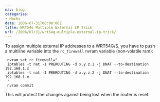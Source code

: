 ```yaml
---
nav: blog
categories:
- Hacks
date: 2006-07-31T00:00:00Z
title: WRT54G Multiple External IP Trick
url: /2006/07/31/wrt54g-multiple-external-ip-trick/
---
```


To assign multiple external IP addresses to a WRT54G/S, you have to push a multiline variable into the `rc_firewall` nvram variable (non-volatile ram):

```
 nvram set rc_firewall="
 iptables -t nat -I PREROUTING -d x.y.z.1 -j DNAT --to-destination 192.168.1.x
 iptables -t nat -I PREROUTING -d x.y.z.2 -j DNAT --to-destination 192.168.1.x
 "
 nvram commit
```

This will protect the changes against being lost when the router is reset.

